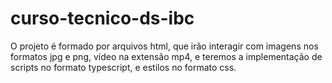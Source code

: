 # curso-tecnico-ds-ibc
O projeto é formado por arquivos html, que irão interagir com imagens nos formatos jpg e png, vídeo na extensão mp4, e teremos a implementação de scripts no formato typescript, e estilos no formato css.

